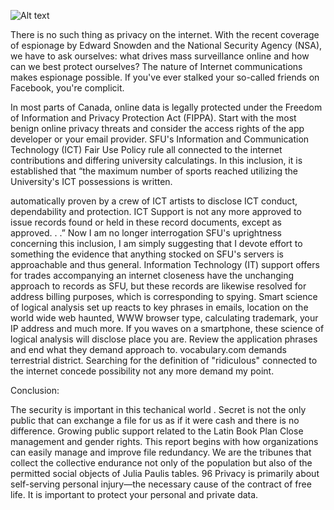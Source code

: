 ![Alt text](https://damassets.autodesk.net/content/dam/autodesk/www/trustcenter/cloud-security-756x378.jpg "Title")

There is no such thing as privacy on the internet. With the recent coverage of espionage by Edward Snowden and the National Security Agency (NSA), 
we have to ask ourselves: what drives mass surveillance online and how can we best protect ourselves?
The nature of Internet communications makes espionage possible. If you've ever stalked your so-called friends on Facebook, you're complicit.

In most parts of Canada, online data is legally protected under the Freedom of Information and Privacy Protection Act (FIPPA).
Start with the most benign online privacy threats and consider the access rights of the app developer or your email provider.
SFU's Information and Communication Technology (ICT) Fair Use Policy rule all connected to the internet contributions and differing university calculatings. 
In this inclusion, it is established that “the maximum number of sports reached utilizing the University's ICT possessions is written.

automatically proven by a crew of ICT artists to disclose ICT conduct, dependability and protection. ICT Support is not any more approved to issue records found or held in these record documents,
except as approved. . .” Now I am no longer interrogation SFU's uprightness concerning this inclusion, I am simply suggesting that I devote effort to something the evidence that 
anything stocked on SFU's servers is approachable and thus general. Information Technology (IT) support offers for trades accompanying an internet closeness have the unchanging approach to records as SFU,
but these records are likewise resolved for address billing purposes, which is corresponding to spying. Smart science of logical analysis set up reacts to key phrases in emails,
location on the world wide web haunted, WWW browser type, calculating trademark, your IP address and much more.
If you waves on a smartphone, these science of logical analysis will disclose place you are.
Review the application phrases and end what they demand approach to. vocabulary.com demands terrestrial district.
Searching for the definition of "ridiculous" connected to the internet concede possibility not any more demand my point.

Conclusion:


 The security is important in this techanical world .
 Secret is not the only public that can exchange a file for us as if it were cash and there is no difference. 
 Growing public support related to the Latin Book Plan Close management and gender rights. This report begins with how organizations 
 can easily manage and improve file redundancy. We are the tribunes that collect the collective endurance not only of the population but also of the permitted social objects of Julia Paulis tables.
 96 Privacy is primarily about self-serving personal injury—the necessary cause of the contract of free life. It is important to protect your personal and private data.
